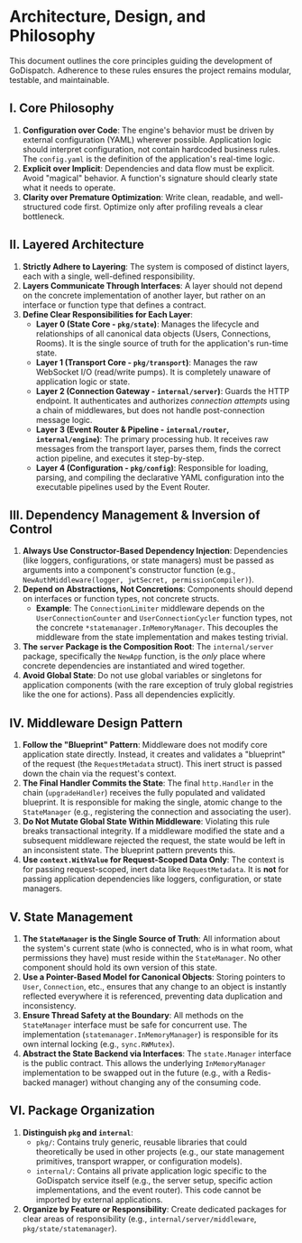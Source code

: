 # Architecture, Design, and Philosophy

This document outlines the core principles guiding the development of GoDispatch. Adherence to these rules ensures the project remains modular, testable, and maintainable.

## I. Core Philosophy

1.  **Configuration over Code**: The engine's behavior must be driven by external configuration (YAML) wherever possible. Application logic should interpret configuration, not contain hardcoded business rules. The `config.yaml` is the definition of the application's real-time logic.
2.  **Explicit over Implicit**: Dependencies and data flow must be explicit. Avoid "magical" behavior. A function's signature should clearly state what it needs to operate.
3.  **Clarity over Premature Optimization**: Write clean, readable, and well-structured code first. Optimize only after profiling reveals a clear bottleneck.

## II. Layered Architecture

1.  **Strictly Adhere to Layering**: The system is composed of distinct layers, each with a single, well-defined responsibility.
2.  **Layers Communicate Through Interfaces**: A layer should not depend on the concrete implementation of another layer, but rather on an interface or function type that defines a contract.
3.  **Define Clear Responsibilities for Each Layer**:
    *   **Layer 0 (State Core - `pkg/state`)**: Manages the lifecycle and relationships of all canonical data objects (Users, Connections, Rooms). It is the single source of truth for the application's run-time state.
    *   **Layer 1 (Transport Core - `pkg/transport`)**: Manages the raw WebSocket I/O (read/write pumps). It is completely unaware of application logic or state.
    *   **Layer 2 (Connection Gateway - `internal/server`)**: Guards the HTTP endpoint. It authenticates and authorizes *connection attempts* using a chain of middlewares, but does not handle post-connection message logic.
    *   **Layer 3 (Event Router & Pipeline - `internal/router`, `internal/engine`)**: The primary processing hub. It receives raw messages from the transport layer, parses them, finds the correct action pipeline, and executes it step-by-step.
    *   **Layer 4 (Configuration - `pkg/config`)**: Responsible for loading, parsing, and compiling the declarative YAML configuration into the executable pipelines used by the Event Router.

## III. Dependency Management & Inversion of Control

1.  **Always Use Constructor-Based Dependency Injection**: Dependencies (like loggers, configurations, or state managers) must be passed as arguments into a component's constructor function (e.g., `NewAuthMiddleware(logger, jwtSecret, permissionCompiler)`).
2.  **Depend on Abstractions, Not Concretions**: Components should depend on interfaces or function types, not concrete structs.
    *   **Example**: The `ConnectionLimiter` middleware depends on the `UserConnectionCounter` and `UserConnectionCycler` function types, not the concrete `*statemanager.InMemoryManager`. This decouples the middleware from the state implementation and makes testing trivial.
3.  **The `server` Package is the Composition Root**: The `internal/server` package, specifically the `NewApp` function, is the *only* place where concrete dependencies are instantiated and wired together.
4.  **Avoid Global State**: Do not use global variables or singletons for application components (with the rare exception of truly global registries like the one for actions). Pass all dependencies explicitly.

## IV. Middleware Design Pattern

1.  **Follow the "Blueprint" Pattern**: Middleware does not modify core application state directly. Instead, it creates and validates a "blueprint" of the request (the `RequestMetadata` struct). This inert struct is passed down the chain via the request's context.
2.  **The Final Handler Commits the State**: The final `http.Handler` in the chain (`upgradeHandler`) receives the fully populated and validated blueprint. It is responsible for making the single, atomic change to the `StateManager` (e.g., registering the connection and associating the user).
3.  **Do Not Mutate Global State Within Middleware**: Violating this rule breaks transactional integrity. If a middleware modified the state and a subsequent middleware rejected the request, the state would be left in an inconsistent state. The blueprint pattern prevents this.
4.  **Use `context.WithValue` for Request-Scoped Data Only**: The context is for passing request-scoped, inert data like `RequestMetadata`. It is **not** for passing application dependencies like loggers, configuration, or state managers.

## V. State Management

1.  **The `StateManager` is the Single Source of Truth**: All information about the system's current state (who is connected, who is in what room, what permissions they have) must reside within the `StateManager`. No other component should hold its own version of this state.
2.  **Use a Pointer-Based Model for Canonical Objects**: Storing pointers to `User`, `Connection`, etc., ensures that any change to an object is instantly reflected everywhere it is referenced, preventing data duplication and inconsistency.
3.  **Ensure Thread Safety at the Boundary**: All methods on the `StateManager` interface must be safe for concurrent use. The implementation (`statemanager.InMemoryManager`) is responsible for its own internal locking (e.g., `sync.RWMutex`).
4.  **Abstract the State Backend via Interfaces**: The `state.Manager` interface is the public contract. This allows the underlying `InMemoryManager` implementation to be swapped out in the future (e.g., with a Redis-backed manager) without changing any of the consuming code.

## VI. Package Organization

1.  **Distinguish `pkg` and `internal`**:
    *   `pkg/`: Contains truly generic, reusable libraries that could theoretically be used in other projects (e.g., our state management primitives, transport wrapper, or configuration models).
    *   `internal/`: Contains all private application logic specific to the GoDispatch service itself (e.g., the server setup, specific action implementations, and the event router). This code cannot be imported by external applications.
2.  **Organize by Feature or Responsibility**: Create dedicated packages for clear areas of responsibility (e.g., `internal/server/middleware`, `pkg/state/statemanager`).

